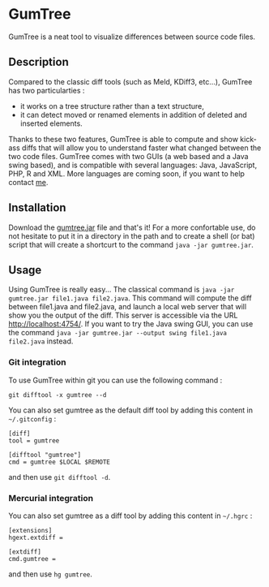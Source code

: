 # GumTree

GumTree is a neat tool to visualize differences between source code files.

## Description

Compared to the classic diff tools (such as Meld, KDiff3, etc...), GumTree has two particularties :

* it works on a tree structure rather than a text structure,
* it can detect moved or renamed elements in addition of deleted and inserted elements.

Thanks to these two features, GumTree is able to compute and show kick-ass diffs that will allow you to understand faster what changed between the two code files. GumTree comes with two GUIs (a web based and a Java swing based), and is compatible with several languages: Java, JavaScript, PHP, R and XML. More languages are coming soon, if you want to help contact [me](www.labri.fr/perso/falleri).

## Installation

Download the [gumtree.jar](https://drive.google.com/file/d/0B0S2lIHclUdwN1FvX1kwNFNBQTg/edit?usp=sharing) file and that's it! For a more confortable use, do not hesitate to put it in a directory in the path and to create a shell (or bat) script that will create a shortcurt to the command `java -jar gumtree.jar`.

## Usage

Using GumTree is really easy... The classical command is `java -jar gumtree.jar file1.java file2.java`. This command will compute the diff between file1.java and file2.java, and launch a local web server that will show you the output of the diff. This server is accessible via the URL [http://localhost:4754/](http://localhost:4754/). If you want to try the Java swing GUI, you can use the command `java -jar gumtree.jar --output swing file1.java file2.java` instead.

### Git integration

To use GumTree within git you can use the following command : 

`git difftool -x gumtree --d`

You can also set gumtree as the default diff tool by adding this content in `~/.gitconfig` : 

```
[diff]
tool = gumtree

[difftool "gumtree"]
cmd = gumtree $LOCAL $REMOTE
```

and then use `git difftool -d`.

### Mercurial integration
You can also set gumtree as a diff tool by adding this content in <code>~/.hgrc</code> : 

```
[extensions]
hgext.extdiff =

[extdiff]
cmd.gumtree =
```

and then use `hg gumtree`.
